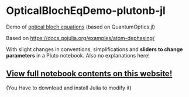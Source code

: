 # OpticalBlochEqDemo-plutonb-jl
Demo of [optical bloch equations](https://en.wikipedia.org/wiki/Maxwell%E2%80%93Bloch_equations) (based on QuantumOptics.jl)

Based on https://docs.qojulia.org/examples/atom-dephasing/

With slight changes in conventions, simplifications and **sliders to change parameters** in a Pluto notebook. Also no explanations here!

## [View full notebook contents on this website!](https://adomasbaliuka.github.io/OpticalBlochEqDemo-plutonb-jl/)
(You Have to download and install Julia to modify it)
